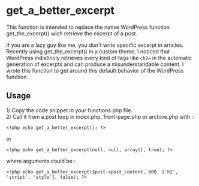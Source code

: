 # get_a_better_excerpt

This function is intended to replace the native WordPress function get_the_excerpt() wich retrieve the excerpt of a post.

If you are a lazy guy like me, you don't write specific excerpt in articles.
Recently using get_the_excerpt() in a custom theme, I noticed that WordPress indistincly retrieves every kind of tags like ```<h2>``` in the automatic generation of excerpts and can produce a misunderstandable content. I wrote this function to get around this default behavior of the WordPress function.

## Usage
1/ Copy the code snippet in your functions.php file.  
2/ Call it from a post loop in index.php, front-page.php or archive.php with : 
```
<?php echo get_a_better_excerpt(); ?>
```
or  
```
<?php echo get_a_better_excerpt(null, null, array(), true); ?>
```
where arguments could be :  
```
<?php echo get_a_better_excerpt($post->post_content, 600, ['h2', 'script', 'style'], false); ?>
```
